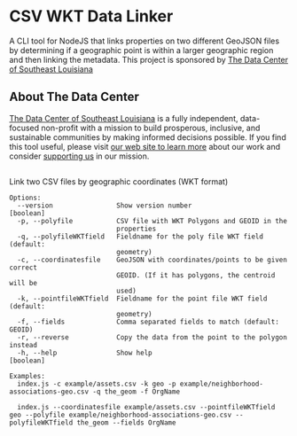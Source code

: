 # CSV WKT Data Linker
A CLI tool for NodeJS that links properties on two different GeoJSON files by determining if a geographic point is within a larger geographic region and then linking the metadata. This project is sponsored by [The Data Center of Southeast Louisiana](https://www.datacenterresearch.org)

## About The Data Center
[The Data Center of Southeast Louisiana](https://www.datacenterresearch.org) is a fully independent, data-focused non-profit with a mission to build prosperous, inclusive, and sustainable communities by making informed decisions possible. If you find this tool useful, please visit [our web site to learn more](https://www.datacenterresearch.org) about our work and consider [supporting us](https://www.datacenterresearch.org/support-us) in our mission.

##

Link two CSV files by geographic coordinates (WKT format)
```
Options:
  --version                Show version number                         [boolean]
  -p, --polyfile           CSV file with WKT Polygons and GEOID in the
                           properties
  -q, --polyfileWKTfield   Fieldname for the poly file WKT field (default:
                           geometry)
  -c, --coordinatesfile    GeoJSON with coordinates/points to be given correct
                           GEOID. (If it has polygons, the centroid will be
                           used)
  -k, --pointfileWKTfield  Fieldname for the point file WKT field (default:
                           geometry)
  -f, --fields             Comma separated fields to match (default: GEOID)
  -r, --reverse            Copy the data from the point to the polygon instead
  -h, --help               Show help                                   [boolean]

Examples:
  index.js -c example/assets.csv -k geo -p example/neighborhood-associations-geo.csv -q the_geom -f OrgName

  index.js --coordinatesfile example/assets.csv --pointfileWKTfield geo --polyfile example/neighborhood-associations-geo.csv --polyfileWKTfield the_geom --fields OrgName
```
